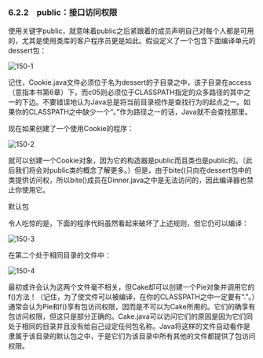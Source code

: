 ### 6.2.2　public：接口访问权限

使用关键字public，就意味着public之后紧跟着的成员声明自己对每个人都是可用的，尤其是使用类库的客户程序员更是如此。假设定义了一个包含下面编译单元的dessert包：

![150-1](../Images/image02806.jpeg)

记住，Cookie.java文件必须位于名为dessert的子目录之中，该子目录在access（意指本书第6章）下，而c05则必须位于CLASSPATH指定的众多路径的其中之一的下边。不要错误地认为Java总是将当前目录视作是查找行为的起点之一。如果你的CLASSPATH之中缺少一个“。”作为路径之一的话，Java就不会查找那里。

现在如果创建了一个使用Cookie的程序：

![150-2](../Images/image02807.jpeg)

就可以创建一个Cookie对象，因为它的构造器是public而且类也是public的。（此后我们将会对public类的概念了解更多。）但是，由于bite()只向在dessert包中的类提供访问权，所以bite()成员在Dinner.java之中是无法访问的，因此编译器也禁止你使用它。

默认包

令人吃惊的是，下面的程序代码虽然看起来破坏了上述规则，但它仍可以编译：

![150-3](../Images/image02808.jpeg)

在第二个处于相同目录的文件中：

![150-4](../Images/image02809.jpeg)

最初或许会认为这两个文件毫不相关，但Cake却可以创建一个Pie对象并调用它的f()方法！（记住，为了使文件可以被编译，在你的CLASSPATH之中一定要有“.”。）通常会认为Pie和f()享有包访问权限，因而是不可以为Cake所用的。它们的确享有包访问权限，但这只是部分正确的。Cake.java可以访问它们的原因是因为它们同处于相同的目录并且没有给自己设定任何包名称。Java将这样的文件自动看作是隶属于该目录的默认包之中，于是它们为该目录中所有其他的文件都提供了包访问权限。